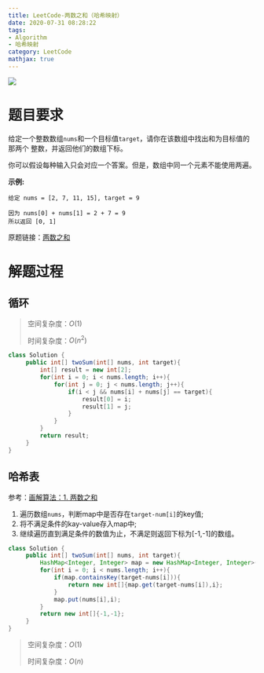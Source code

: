 ```yaml
---
title: LeetCode-两数之和（哈希映射）
date: 2020-07-31 08:28:22
tags:
- Algorithm
- 哈希映射
category: LeetCode
mathjax: true
---
```


![](https://cdn.jsdelivr.net/gh/YuanbaoQiang/PicGoBed/img/20200731084335.jpeg)

<!--more-->

# 题目要求

给定一个整数数组`nums`和一个目标值`target`，请你在该数组中找出和为目标值的那两个 整数，并返回他们的数组下标。

你可以假设每种输入只会对应一个答案。但是，数组中同一个元素不能使用两遍。

**示例:**

```
给定 nums = [2, 7, 11, 15], target = 9

因为 nums[0] + nums[1] = 2 + 7 = 9
所以返回 [0, 1]
```

原题链接：[两数之和](https://leetcode-cn.com/problems/two-sum/)

# 解题过程

## 循环

> 空间复杂度：$O(1)$
>
> 时间复杂度：$O(n^2)$

```java
class Solution {
     public int[] twoSum(int[] nums, int target){
         int[] result = new int[2];
         for(int i = 0; i < nums.length; i++){
             for(int j = 0; j < nums.length; j++){
                 if(i < j && nums[i] + nums[j] == target){
                     result[0] = i;
                     result[1] = j;
                 }
             }
         }
         return result;
     }
}
```

## 哈希表

参考：[画解算法：1. 两数之和](https://leetcode-cn.com/problems/two-sum/solution/jie-suan-fa-1-liang-shu-zhi-he-by-guanpengchn/)

1. 遍历数组`nums`，判断map中是否存在`target-num[i]`的key值;
2. 将不满足条件的kay-value存入map中;
3. 继续遍历直到满足条件的数值为止，不满足则返回下标为[-1,-1]的数组。

```java
class Solution {
     public int[] twoSum(int[] nums, int target){
         HashMap<Integer, Integer> map = new HashMap<Integer, Integer>();
         for(int i = 0; i < nums.length; i++){
             if(map.containsKey(target-nums[i])){
                 return new int[]{map.get(target-nums[i]),i};
             }
             map.put(nums[i],i);
         }
         return new int[]{-1,-1};
     }
}
```

> 空间复杂度：$O(1)$
>
> 时间复杂度：$O(n)$

